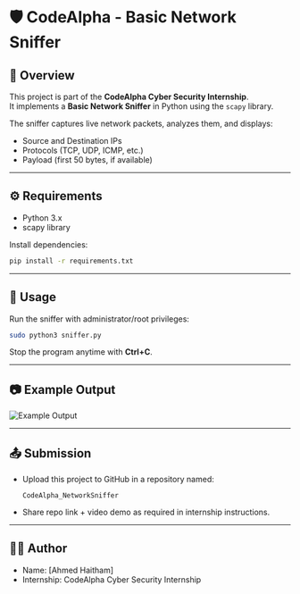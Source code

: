 # 🛡️ CodeAlpha - Basic Network Sniffer

## 📌 Overview
This project is part of the **CodeAlpha Cyber Security Internship**.  
It implements a **Basic Network Sniffer** in Python using the `scapy` library.

The sniffer captures live network packets, analyzes them, and displays:
- Source and Destination IPs
- Protocols (TCP, UDP, ICMP, etc.)
- Payload (first 50 bytes, if available)

---

## ⚙️ Requirements
- Python 3.x
- scapy library

Install dependencies:
```bash
pip install -r requirements.txt
```

---

## 🚀 Usage
Run the sniffer with administrator/root privileges:

```bash
sudo python3 sniffer.py
```

Stop the program anytime with **Ctrl+C**.

---

## 📷 Example Output
![Example Output](screenshots/example_output.png)

---

## 📤 Submission
- Upload this project to GitHub in a repository named:
  ```
  CodeAlpha_NetworkSniffer
  ```
- Share repo link + video demo as required in internship instructions.

---

## 👨‍💻 Author
- Name: [Ahmed Haitham]  
- Internship: CodeAlpha Cyber Security Internship
